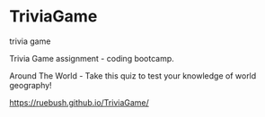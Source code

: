 # TriviaGame
trivia game

Trivia Game assignment - coding bootcamp.

Around The World - Take this quiz to test your knowledge of world geography!

https://ruebush.github.io/TriviaGame/
